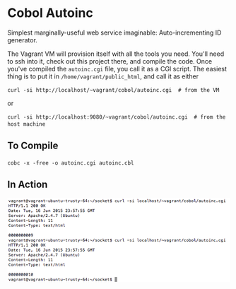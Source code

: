 # Cobol Autoinc

Simplest marginally-useful web service imaginable: Auto-incrementing ID generator.

The Vagrant VM will provision itself with all the tools you need. You'll need to ssh into it, check out this project there, and compile the code.
Once you've compiled the `autoinc.cgi` file, you call it as a CGI script.
The easiest thing is to put it in `/home/vagrant/public_html`, and call it as either

    curl -si http://localhost/~vagrant/cobol/autoinc.cgi  # from the VM

or

    curl -si http://localhost:9080/~vagrant/cobol/autoinc.cgi  # from the host machine

## To Compile
```
cobc -x -free -o autoinc.cgi autoinc.cbl
```

## In Action
![](cobol-autoinc.png)
